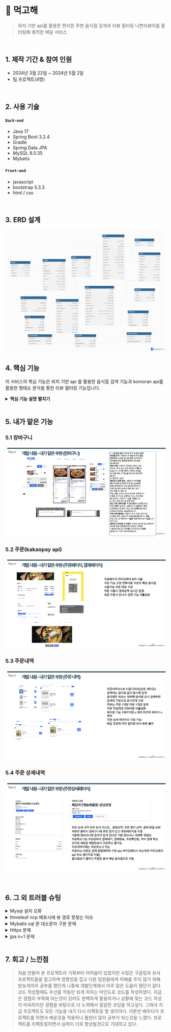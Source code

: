 # :pushpin: 먹고해
>위치 기반 api를 활용한 편리한 주변 음식점 검색과
>리뷰 필터링 나쁜리뷰어를 필터링해 쾌적한 배달 서비스    

</br>

## 1. 제작 기간 & 참여 인원
- 2024년 3월 22일 ~ 2024년 5월 2일
- 팀 프로젝트(4명)

</br>

## 2. 사용 기술
#### `Back-end`
  - Java 17
  - Spring Boot 3.2.4
  - Gradle
  - Spring Data JPA
  - MySQL 8.0.35
  - Mybatis
#### `Front-end`
  - javascript
  - bootstrap 5.3.3
  - html / css

</br>

## 3. ERD 설계
![](images/erd.png)


## 4. 핵심 기능
이 서비스의 핵심 기능은 위치 기반 api 를 활용한 음식점 검색 기능과
komoran api를 활용한 형태소 분석을 통한 리뷰 필터링 기능입니다.
  

<details>
<summary><b>핵심 기능 설명 펼치기</b></summary>
<div markdown="1">

### 4.1. 위치 api
![](images/위치api.png)

### 4.2. komoran api
![](images/komoranApi.png)

</div>
</details>

</br>

## 5. 내가 맡은 기능

### 5.1 장바구니
![](images/cart.png)

### 5.2 주문(kakaopay api)
![](images/order.png)

### 5.3 주문내역
![](images/orders.png)

### 5.4 주문 상세내역
![](images/orderDetail.png)

</br>

## 6. 그 외 트러블 슈팅
<details>
<summary>Mysql 설치 오류</summary>
<div markdown="1">

- 팀원 한명 한글 계정으로 mysql 설치가 안되는 오류 발생
- 남는 pc를 통합 db로 사용
- 외부접속 허용계정 생성 후 공유기 포트포워딩으로 mysql포트 열고 외부 ip주소로 접속해서 통합 db로 해결 서버화

</div>
</details>

<details>
<summary>thmeleaf ncp 배포시에 뷰 경로 못찾는 이슈</summary>
<div markdown="1">
  
  - return "/~/~"; 로 작성시에 properties에서 classpath /를 제거하거나 return 에서 /를 제거 중복되면 경로를 못찾음
  
</div>
</details>

<details>
<summary>Mybatis sql 문 대소문자 구분 문제</summary>
<div markdown="1">
  
  - ncp 배포 시에 db가 우분투 5.7버전 mysql이라 기본 설정이 대소문자 구분임
  - 대소문자 구분해서 작성하거나 설정을 바꿔주면 해결
  
</div>
</details>

<details>
<summary>Https 문제</summary>
<div markdown="1">
  
  - ssl 인증서가 있어야 https로 접속이 가능한것을 알고 aws ec2로 개인 우분투 서버를 생성후 nginx를 활용해 ssl 인증서를 적용해서 https 접속 성공
  - 하지만 이미지 경로를 절대경로로 설정하지 않아 이미지가 안나오고 css도 적용되지 않았다
  - 페이지 이동도 되지 않아 추후 공부를 통해 오류를 해결할 생각이다.
  
</div>
</details>

<details>
<summary> jpa n+1 문제 </summary>
<div markdown="1">
  
  - jpa에는 가장 흔한 문제로 n+1 문제가 있다 1개의 쿼리를 보내는데 해당 엔티티의 연관관계맵핑이된 객체의 쿼리문까지 같이 보내는 문제이다 사실은 1+n 문제라고 할수 있따 우리는 초반 이 걱정을 하였지만
  - 데이터가 많을때 성능 저하의 원인이라는것을 보고 우리는 아직 데이터가 많지 않으니 일단 개발을 서두르고 시간이 남으면 해결하기로 하였다 .
  - 해결방안으로 @onetoOne @ManytoOne 에서 발생하는데 지연로딩으로 설정해주면 처음 select 쿼리를 보낼때 참조 엔티티는 프록시로 가져오게 할수 있다 그러면 select 문이 처음에 1개만 나가게 되고
  - 참조 엔티티는 select 쿼리문은 그 객체를 참조해서 객체안의 요소를 getter 로 가져올때 나가게 된다 그러면 n+1문제를 해결할수 있다
  - 더 많은 성능 개선 방법들이 있지만 지금은 여기까지알고 있다 더 공부하고 있다
  
</div>
</details>
    

    
</br>

## 7. 회고 / 느낀점
> 처음 만들어 본 프로젝트라 기획부터 어려움이 있었지만 수많은 구글링과 유사 프로젝트들을 참고하며 방향성을 잡고 다른 팀원들에게 피해를 주지 않기 위해 밤늦게까지 공부를 했던게 나중에 개발단계에서 아주 많은 도움이 됐던거 같다. 코드 작성할때도 우선을 작동만 되게 하자는 마인드로
> 코드를 작성하였다. 지금은 경험이 부족해 아는것이 있어도 완벽하게 활용하거나 상황에 맞는 코드 작성이 미숙하지만 경험을 바탕으로 더 노력해서 깔끔한 코딩을 하고싶다. 그래서 지금 프로젝트도 모든 기능을 내가 다시 리팩토링 할 생각이다.
> 이론만 배우다가 프로젝트를 하면서 배운것을 적용하니 훨씬더 많이 공부가 되는것을 느꼈다. 프로젝트를 리팩토링하면서 실력이 더욱 향상될것으로 기대하고 있다. 
